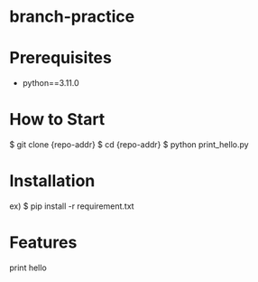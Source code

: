 # branch-practice

# Prerequisites
- python==3.11.0

# How to Start
$ git clone {repo-addr}
$ cd {repo-addr}
$ python print_hello.py

# Installation
ex) $ pip install -r requirement.txt

# Features
print hello
